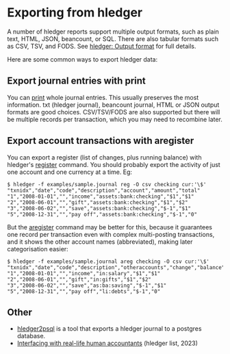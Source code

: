 # Exporting from hledger

A number of hledger reports support multiple output formats, such as plain text, HTML, JSON, beancount, or SQL.
There are also tabular formats such as CSV, TSV, and FODS.
See [hledger: Output format][output format] for full details.

Here are some common ways to export hledger data:

## Export journal entries with print

You can [print](hledger.md#print) whole journal entries.
This usually preserves the most information.
txt (hledger journal), beancount journal, HTML or JSON output formats are good choices.
CSV/TSV/FODS are also supported but there will be multiple records per transaction, which you may need to recombine later.

## Export account transactions with aregister

You can export a register (list of changes, plus running balance) with hledger's [register] command.
You should probably export the activity of just one account and one currency at a time.
Eg:
```cli
$ hledger -f examples/sample.journal reg -O csv checking cur:'\$'
"txnidx","date","code","description","account","amount","total"
"1","2008-01-01","","income","assets:bank:checking","$1","$1"
"2","2008-06-01","","gift","assets:bank:checking","$1","$2"
"3","2008-06-02","","save","assets:bank:checking","$-1","$1"
"5","2008-12-31","","pay off","assets:bank:checking","$-1","0"
```

But the [aregister] command may be better for this,
because it guarantees one record per transaction even with complex multi-posting transactions, 
and it shows the other account names (abbreviated), making later categorisation easier:

```cli
$ hledger -f examples/sample.journal areg checking -O csv cur:'\$'
"txnidx","date","code","description","otheraccounts","change","balance"
"1","2008-01-01","","income","in:salary","$1","$1"
"2","2008-06-01","","gift","in:gifts","$1","$2"
"3","2008-06-02","","save","as:ba:saving","$-1","$1"
"5","2008-12-31","","pay off","li:debts","$-1","0"
```

## Other

- [hledger2psql](https://github.com/edkedk99/hledger2psql) is a tool that exports a hledger journal to a postgres database.
- [Interfacing with real-life human accountants](https://groups.google.com/g/hledger/c/HS1Wd2iUSgA/m/oqVhSEf4AgAJ) (hledger list, 2023) 



[register]: hledger.html#register
[aregister]: hledger.html#aregister
[output format]: hledger.html#output-format



